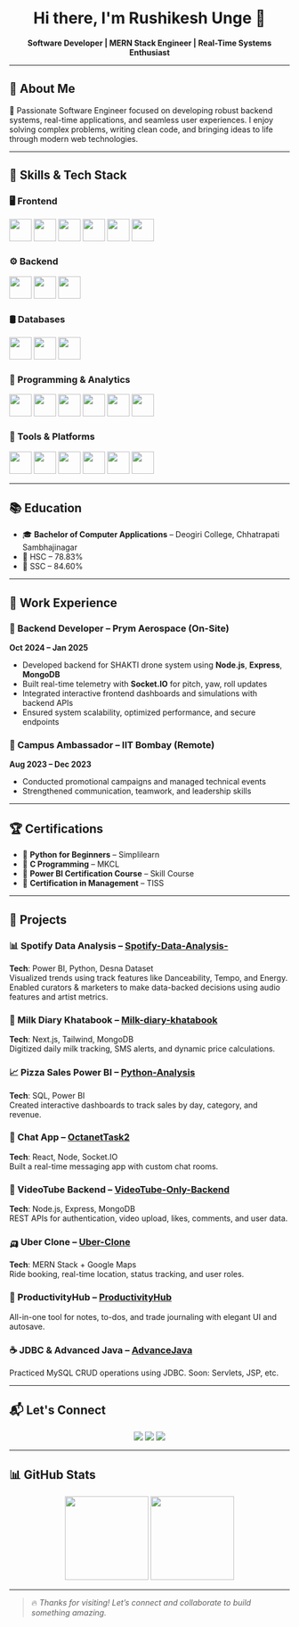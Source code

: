 <h1 align="center">Hi there, I'm Rushikesh Unge 👋</h1>

<p align="center">
  <b>Software Developer | MERN Stack Engineer | Real-Time Systems Enthusiast</b>
</p>

---

## 📄 About Me

🔧 Passionate Software Engineer focused on developing robust backend systems, real-time applications, and seamless user experiences. I enjoy solving complex problems, writing clean code, and bringing ideas to life through modern web technologies.

---

## 🧠 Skills & Tech Stack

### 🖥️ Frontend
<p>
  <img src="https://cdn.jsdelivr.net/gh/devicons/devicon/icons/html5/html5-original.svg" height="40" />
  <img src="https://cdn.jsdelivr.net/gh/devicons/devicon/icons/css3/css3-original.svg" height="40" />
  <img src="https://cdn.jsdelivr.net/gh/devicons/devicon/icons/javascript/javascript-original.svg" height="40" />
  <img src="https://cdn.jsdelivr.net/gh/devicons/devicon/icons/react/react-original.svg" height="40" />
  <img src="https://cdn.jsdelivr.net/gh/devicons/devicon/icons/nextjs/nextjs-original.svg" height="40" />
  <img src="https://skillicons.dev/icons?i=tailwind" height="40" />
</p>

### ⚙️ Backend
<p>
  <img src="https://cdn.jsdelivr.net/gh/devicons/devicon/icons/nodejs/nodejs-original.svg" height="40" />
  <img src="https://cdn.jsdelivr.net/gh/devicons/devicon/icons/express/express-original.svg" height="40" />
  <img src="https://cdn.jsdelivr.net/gh/devicons/devicon/icons/npm/npm-original-wordmark.svg" height="40" />
</p>

### 🛢️ Databases
<p>
  <img src="https://cdn.jsdelivr.net/gh/devicons/devicon/icons/mongodb/mongodb-original.svg" height="40" />
  <img src="https://cdn.jsdelivr.net/gh/devicons/devicon/icons/mysql/mysql-original.svg" height="40" />
  <img src="https://cdn.jsdelivr.net/gh/devicons/devicon/icons/sqlite/sqlite-original.svg" height="40" />
</p>

### 🧠 Programming & Analytics
<p>
  <img src="https://skillicons.dev/icons?i=py" height="40" />
  <img src="https://cdn.jsdelivr.net/gh/devicons/devicon/icons/java/java-original.svg" height="40" />
  <img src="https://cdn.jsdelivr.net/gh/devicons/devicon/icons/c/c-original.svg" height="40" />
  <img src="https://cdn.jsdelivr.net/gh/devicons/devicon/icons/jupyter/jupyter-original.svg" height="40" />
  <img src="https://cdn.jsdelivr.net/gh/devicons/devicon/icons/numpy/numpy-original.svg" height="40" />
  <img src="https://cdn.jsdelivr.net/gh/devicons/devicon/icons/pandas/pandas-original.svg" height="40" />
</p>

### 🧰 Tools & Platforms
<p>
  <img src="https://cdn.jsdelivr.net/gh/devicons/devicon/icons/git/git-original.svg" height="40" />
  <img src="https://cdn.jsdelivr.net/gh/devicons/devicon/icons/github/github-original.svg" height="40" />
  <img src="https://cdn.jsdelivr.net/gh/devicons/devicon/icons/vscode/vscode-original.svg" height="40" />
  <img src="https://cdn.jsdelivr.net/gh/devicons/devicon/icons/linux/linux-original.svg" height="40" />
  <img src="https://skillicons.dev/icons?i=docker" height="40" />
  <img src="https://skillicons.dev/icons?i=figma" height="40" />
</p>

---

## 📚 Education

- 🎓 **Bachelor of Computer Applications** – Deogiri College, Chhatrapati Sambhajinagar
- 📘 HSC – 78.83%
- 📗 SSC – 84.60%

---

## 💼 Work Experience

### 🔧 Backend Developer – Prym Aerospace (On-Site)
**Oct 2024 – Jan 2025**
- Developed backend for SHAKTI drone system using **Node.js**, **Express**, **MongoDB**
- Built real-time telemetry with **Socket.IO** for pitch, yaw, roll updates
- Integrated interactive frontend dashboards and simulations with backend APIs
- Ensured system scalability, optimized performance, and secure endpoints

### 🎯 Campus Ambassador – IIT Bombay (Remote)
**Aug 2023 – Dec 2023**
- Conducted promotional campaigns and managed technical events
- Strengthened communication, teamwork, and leadership skills

---

## 🏆 Certifications

- 📜 **Python for Beginners** – Simplilearn
- 📜 **C Programming** – MKCL
- 📜 **Power BI Certification Course** – Skill Course
- 📜 **Certification in Management** – TISS

---

## 🚀 Projects

### 📊 Spotify Data Analysis – [Spotify-Data-Analysis-](https://github.com/Rushi-Unge/Spotify-Data-Analysis-)
**Tech**: Power BI, Python, Desna Dataset  
Visualized trends using track features like Danceability, Tempo, and Energy.  
Enabled curators & marketers to make data-backed decisions using audio features and artist metrics.

### 🧾 Milk Diary Khatabook – [Milk-diary-khatabook](https://github.com/Rushi-Unge/Milk-diary-khatabook)
**Tech**: Next.js, Tailwind, MongoDB  
Digitized daily milk tracking, SMS alerts, and dynamic price calculations.

### 📈 Pizza Sales Power BI – [Python-Analysis](https://github.com/Rushi-Unge/Python-Analysis)  
**Tech**: SQL, Power BI  
Created interactive dashboards to track sales by day, category, and revenue.

### 💬 Chat App – [OctanetTask2](https://github.com/Rushi-Unge/OctanetTask2)  
**Tech**: React, Node, Socket.IO  
Built a real-time messaging app with custom chat rooms.

### 🎥 VideoTube Backend – [VideoTube-Only-Backend](https://github.com/Rushi-Unge/VideoTube-Only-Backend)  
**Tech**: Node.js, Express, MongoDB  
REST APIs for authentication, video upload, likes, comments, and user data.

### 🛺 Uber Clone – [Uber-Clone](https://github.com/Rushi-Unge/Uber-Clone)  
**Tech**: MERN Stack + Google Maps  
Ride booking, real-time location, status tracking, and user roles.

### 🧠 ProductivityHub – [ProductivityHub](https://github.com/Rushi-Unge/ProductivityHub)  
All-in-one tool for notes, to-dos, and trade journaling with elegant UI and autosave.

### ☕ JDBC & Advanced Java – [AdvanceJava](https://github.com/Rushi-Unge/AdvanceJava)  
Practiced MySQL CRUD operations using JDBC. Soon: Servlets, JSP, etc.

---

## 📬 Let's Connect

<div align="center">
  <a href="mailto:rushikeshunge@gmail.com"><img src="https://img.shields.io/badge/Email-D14836?style=for-the-badge&logo=gmail&logoColor=white" /></a>
  <a href="https://www.linkedin.com/in/rushi-unge/"><img src="https://img.shields.io/badge/LinkedIn-0077B5?style=for-the-badge&logo=linkedin&logoColor=white" /></a>
  <a href="https://github.com/Rushi-Unge"><img src="https://img.shields.io/badge/GitHub-181717?style=for-the-badge&logo=github&logoColor=white" /></a>
</div>

---

## 📊 GitHub Stats

<div align="center">
  <img src="https://github-readme-stats.vercel.app/api?username=Rushi-Unge&show_icons=true&theme=radical" height="150" />
  <img src="https://streak-stats.demolab.com?user=Rushi-Unge&theme=radical&hide_border=false" height="150" />
</div>

---

> 🔥 *Thanks for visiting! Let’s connect and collaborate to build something amazing.*  
